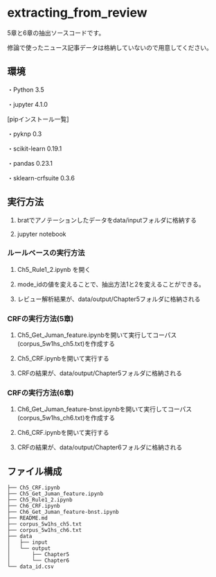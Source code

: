 # extracting_from_review

5章と6章の抽出ソースコードです。

修論で使ったニュース記事データは格納していないので用意してください。

## 環境
・Python 3.5

・jupyter 4.1.0

[pipインストール一覧]

・pyknp 0.3

・scikit-learn 0.19.1

・pandas 0.23.1 

・sklearn-crfsuite 0.3.6

## 実行方法
1. bratでアノテーションしたデータをdata/inputフォルダに格納する

2. jupyter notebook

### ルールベースの実行方法
1. Ch5_Rule1_2.ipynb を開く

2. mode_idの値を変えることで、抽出方法1と2を変えることができる。

3. レビュー解析結果が、data/output/Chapter5フォルダに格納される

### CRFの実行方法(5章)
1. Ch5_Get_Juman_feature.ipynbを開いて実行してコーパス(corpus_5w1hs_ch5.txt)を作成する

2. Ch5_CRF.ipynbを開いて実行する

3. CRFの結果が、data/output/Chapter5フォルダに格納される

### CRFの実行方法(6章)
1. Ch6_Get_Juman_feature-bnst.ipynbを開いて実行してコーパス(corpus_5w1hs_ch6.txt)を作成する

2. Ch6_CRF.ipynbを開いて実行する

3. CRFの結果が、data/output/Chapter6フォルダに格納される

## ファイル構成

```
├── Ch5_CRF.ipynb
├── Ch5_Get_Juman_feature.ipynb
├── Ch5_Rule1_2.ipynb
├── Ch6_CRF.ipynb
├── Ch6_Get_Juman_feature-bnst.ipynb
├── README.md
├── corpus_5w1hs_ch5.txt
├── corpus_5w1hs_ch6.txt
├── data
│   ├── input
│   └── output
│       ├── Chapter5
│       └── Chapter6
└── data_id.csv
```

